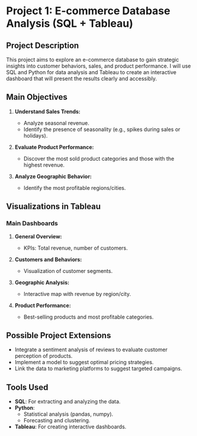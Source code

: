 # **Project 1: E-commerce Database Analysis (SQL + Tableau)**

## **Project Description**
This project aims to explore an e-commerce database to gain strategic insights into customer behaviors, sales, and product performance. I will use SQL and Python for data analysis and Tableau to create an interactive dashboard that will present the results clearly and accessibly.

## **Main Objectives**
1. **Understand Sales Trends:**
   - Analyze seasonal revenue.
   - Identify the presence of seasonality (e.g., spikes during sales or holidays).

2. **Evaluate Product Performance:**
   - Discover the most sold product categories and those with the highest revenue.

3. **Analyze Geographic Behavior:**
   - Identify the most profitable regions/cities.

## **Visualizations in Tableau**
### **Main Dashboards**
1. **General Overview:**
   - KPIs: Total revenue, number of customers.

2. **Customers and Behaviors:**
   - Visualization of customer segments.

3. **Geographic Analysis:**
   - Interactive map with revenue by region/city.

4. **Product Performance:**
   - Best-selling products and most profitable categories.

## **Possible Project Extensions**
- Integrate a sentiment analysis of reviews to evaluate customer perception of products.
- Implement a model to suggest optimal pricing strategies.
- Link the data to marketing platforms to suggest targeted campaigns.

## **Tools Used**
- **SQL**: For extracting and analyzing the data.
- **Python**:
  - Statistical analysis (pandas, numpy).
  - Forecasting and clustering.
- **Tableau**: For creating interactive dashboards.
